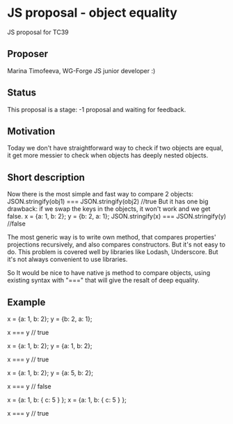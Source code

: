 # JS proposal - object equality
JS proposal for TC39

## Proposer
Marina Timofeeva, WG-Forge JS junior developer :)

## Status
This proposal is a stage: -1 proposal and waiting for feedback.

## Motivation
Today we don't have straightforward way to check if two objects are equal, it get more messier to check when objects has deeply nested objects.

## Short description
Now there is the most simple and fast way to compare 2 objects:
JSON.stringify(obj1) === JSON.stringify(obj2) //true
But it has one big drawback: if we swap the keys in the objects, it won't work and we get false.
 x = {a: 1, b: 2};
 y = {b: 2, a: 1};
JSON.stringify(x) === JSON.stringify(y) //false

The most generic way is to write own method, that compares properties' projections recursively, and also compares constructors. But it's not easy to do.
This problem is covered well by libraries like Lodash, Underscore. But it's not always convenient to use libraries.

So It would be nice to have native js method to compare objects, using existing syntax with "===" that will give the resalt of deep equality.

## Example

 x = {a: 1, b: 2};
 y = {b: 2, a: 1};
 
 x === y // true
 
 x = {a: 1, b: 2};
 y = {a: 1, b: 2};
 
 x === y // true
 
 x = {a: 1, b: 2};
 y = {a: 5, b: 2};
 
 x === y // false
 
 x = 
 {a: 1,
  b: {
    c: 5
  }
 };
 x = 
 {a: 1,
  b: {
    c: 5
  }
 };
 
 x === y // true
